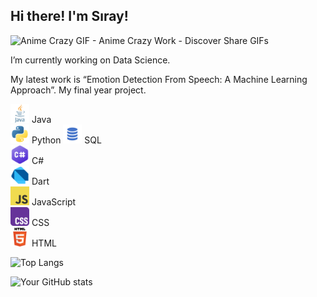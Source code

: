 ## Hi there! I'm Sıray!
 
![Anime Crazy GIF - Anime Crazy Work - Discover   Share GIFs](https://github.com/siraytarim/siraytarim/assets/99121035/a7eb3055-4c77-42c0-bbf7-da3263784a54)
 
  I’m currently working on  Data Science.
  
  My latest work is “Emotion Detection From Speech: A Machine Learning Approach”. My final year project.


<img src="https://raw.githubusercontent.com/github/explore/main/topics/java/java.png" alt="Java" width="30" height="30"> Java  
<img src="https://raw.githubusercontent.com/github/explore/main/topics/python/python.png" alt="Python" width="30" height="30"> Python 
<img src="https://raw.githubusercontent.com/github/explore/main/topics/sql/sql.png" alt="SQL" width="30" height="30"> SQL   
<img src="https://raw.githubusercontent.com/github/explore/main/topics/csharp/csharp.png" alt="C#" width="30" height="30"> C#  
<img src="https://raw.githubusercontent.com/github/explore/main/topics/dart/dart.png" alt="Dart" width="30" height="30"> Dart   
<img  src="https://raw.githubusercontent.com/github/explore/main/topics/javascript/javascript.png" alt="JavaScript" width="30" height="30"> JavaScript  
<img src="https://raw.githubusercontent.com/github/explore/main/topics/css/css.png" alt="CSS" width="30" height="30"> CSS  
<img src="https://raw.githubusercontent.com/github/explore/main/topics/html/html.png" alt="HTML" width="30" height="30"> HTML   

![Top Langs](https://github-readme-stats.vercel.app/api/top-langs/?username=siraytarim&layout=compact)

![Your GitHub stats](https://github-readme-stats.vercel.app/api?username=siraytarim&show_icons=true&theme=radical)
